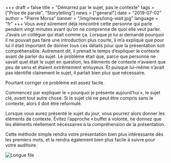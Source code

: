 +++
draft = false
title = "Démarrez par le sujet, pas le contexte"
tags = ["Prise de parole", "Storytelling"]
news = ["general"]
date = "2019-07-02"
author = "Pierre Morsa"
banner = "/img/news/long-wait.jpg"
language = "fr"
+++
Vous avez sûrement déjà rencontré cette personne qui parle pendant vingt minutes avant qu’on ne comprenne de quoi elle veut parler. J’avais un collègue qui était comme ça. Lorsque je lui ai demandé pourquoi il ne pouvait pas faire une introduction plus courte, il m’a expliqué que pour lui il était important de donner tous ces détails pour que la présentation soit compréhensible. Autrement dit, il prenait le temps d’expliquer le contexte avant de parler du sujet. Le problème était que, parce que personne ne savait quel était le sujet en question, les éléments de contexte n’avaient que peu de sens et étaient extrêmement ennuyeux. Et puisque lui-même n’avait pas identifié clairement le sujet, il parlait bien plus que nécessaire.

Pourtant corriger ce problème est assez facile.

Commencez par expliquer le « pourquoi je présente aujourd’hui », le sujet clé, avant tout autre chose. Si le sujet clé ne peut être compris sans le contexte, alors il doit être reformulé.

Lorsque vous aurez présenté le sujet du jour, vous pourrez alors donner les éléments de contexte. Évitez l’approche « buffet à volonté, ne donnez que les éléments réellement nécessaires à la compréhension de la présentation.

Cette méthode simple rendra votre présentation bien plus intéressante dès les premiers mots, et la rendra également bien plus facile à suivre pour votre auditoire.

![Longue file](/img/news/long-wait.jpg)